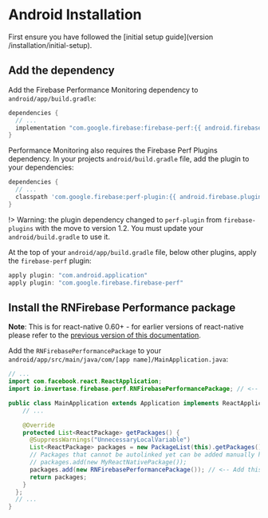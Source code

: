# Android Installation

First ensure you have followed the [initial setup guide](version /installation/initial-setup).

## Add the dependency

Add the Firebase Performance Monitoring dependency to `android/app/build.gradle`:

```groovy
dependencies {
  // ...
  implementation "com.google.firebase:firebase-perf:{{ android.firebase.perf }}"
}
```

Performance Monitoring also requires the Firebase Perf Plugins dependency. In your projects `android/build.gradle` file, add the plugin to your dependencies:

```groovy
dependencies {
  // ...
  classpath 'com.google.firebase:perf-plugin:{{ android.firebase.plugins }}'
}
```

!> Warning: the plugin dependency changed to `perf-plugin` from `firebase-plugins` with the move to version 1.2. You must update your `android/build.gradle` to use it.

At the top of your `android/app/build.gradle` file, below other plugins, apply the `firebase-perf` plugin:

```groovy
apply plugin: "com.android.application"
apply plugin: "com.google.firebase.firebase-perf"
```

## Install the RNFirebase Performance package

**Note**: This is for react-native 0.60+ - for earlier versions of react-native please refer to the [previous version of this documentation](https://github.com/invertase/react-native-firebase-docs/blob/0a1f0abcf2fbf16524e61375aa16545a94132739/docs/perf-mon/android.md).

Add the `RNFirebasePerformancePackage` to your `android/app/src/main/java/com/[app name]/MainApplication.java`:

```java
// ...
import com.facebook.react.ReactApplication;
import io.invertase.firebase.perf.RNFirebasePerformancePackage; // <-- Add this line

public class MainApplication extends Application implements ReactApplication {
    // ...

    @Override
    protected List<ReactPackage> getPackages() {
      @SuppressWarnings("UnnecessaryLocalVariable")
      List<ReactPackage> packages = new PackageList(this).getPackages();
      // Packages that cannot be autolinked yet can be added manually here, for example:
      // packages.add(new MyReactNativePackage());
      packages.add(new RNFirebasePerformancePackage()); // <-- Add this line
      return packages;
    }
  };
  // ...
}
```
